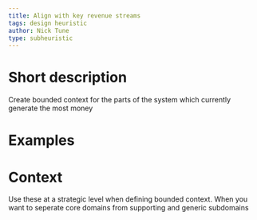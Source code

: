 ```yaml
---
title: Align with key revenue streams
tags: design heuristic
author: Nick Tune
type: subheuristic
---
```


# Short description

Create bounded context for the parts of the system which currently generate the most money

# Examples

# Context

Use these at a strategic level when defining bounded context. When you want to seperate core domains from supporting and generic subdomains
